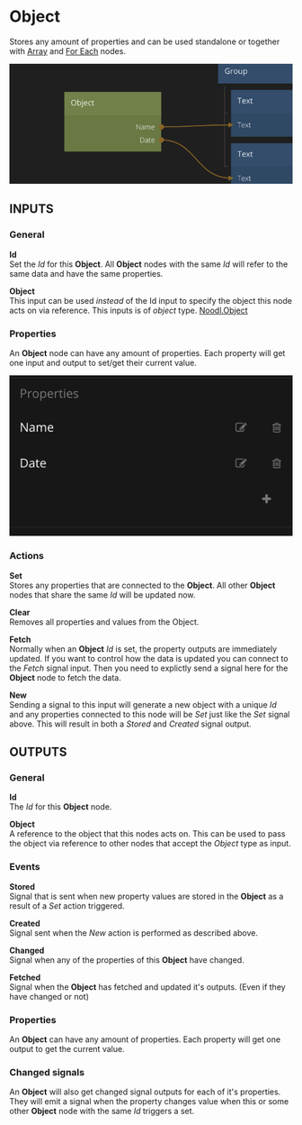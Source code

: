 # Object

Stores any amount of properties and can be used standalone or together with [Array](nodes/data/array.md) and [For Each](nodes/data/for-each.md) nodes.

![](object.png ':class=img-size-l')

## INPUTS

### General

**Id**  
Set the _Id_ for this **Object**. All **Object** nodes with the same _Id_ will refer to the same data and have the same properties.

**Object**  
This input can be used *instead* of the Id input to specify the object this node acts on via reference. This inputs is of *object* type. [Noodl.Object](/javascript-api/noodl-object.md)

### Properties

An **Object** node can have any amount of properties. Each property will get one input and output to set/get their current value.

![](object-props.png ':class=img-size-s')

### Actions

**Set**  
Stores any properties that are connected to the **Object**. All other **Object** nodes that share the same _Id_ will be updated now.

**Clear**  
Removes all properties and values from the Object.

**Fetch**  
Normally when an **Object** _Id_ is set, the property outputs are immediately updated. If you want to control how the data is updated you can connect to the _Fetch_ signal input. Then you need to explictly send a signal here for the **Object** node to fetch the data.

**New**  
Sending a signal to this input will generate a new object with a unique *Id* and any properties connected to this node will be *Set* just like the *Set* signal above. This will result in both a *Stored* and *Created* signal output.

## OUTPUTS

### General

**Id**  
The _Id_ for this **Object** node.

**Object**  
A reference to the object that this nodes acts on. This can be used to pass the object via reference to other nodes that accept the *Object* type as input.

### Events

**Stored**  
Signal that is sent when new property values are stored in the **Object** as a result of a _Set_ action triggered.

**Created**  
Signal sent when the *New* action is performed as described above.

**Changed**  
Signal when any of the properties of this **Object** have changed.

**Fetched**  
Signal when the **Object** has fetched and updated it's outputs. (Even if they have changed or not)

### Properties

An **Object** can have any amount of properties. Each property will get one output to get the current value.

### Changed signals

An **Object** will also get changed signal outputs for each of it's properties. They will emit a signal when the property changes value when this or some other **Object** node with the same _Id_ triggers a set.
